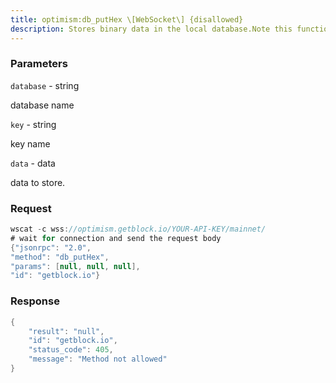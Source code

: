 ```yaml
---
title: optimism:db_putHex \[WebSocket\] {disallowed}
description: Stores binary data in the local database.Note this function is deprecated and will be removed in the future.
---
```


### Parameters


`database` - string

database name

`key` - string

key name

`data` - data

data to store.

### Request

``` java
wscat -c wss://optimism.getblock.io/YOUR-API-KEY/mainnet/ 
# wait for connection and send the request body 
{"jsonrpc": "2.0",
"method": "db_putHex",
"params": [null, null, null],
"id": "getblock.io"}
```

###  Response

``` java
{
    "result": "null",
    "id": "getblock.io",
    "status_code": 405,
    "message": "Method not allowed"
}
```


